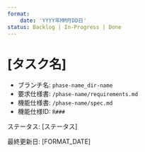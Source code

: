 ```yaml
---
format:
    date: 'YYYY年MM月DD日'
status: Backlog | In-Progress | Done
---
```



# [タスク名]

<!--
Example

- **phase-name**: phase-1, phase-2, ...
- **dir-name**: 001-feature-name, 002-feature-name, ...
-->

- ブランチ名: `phase-name_dir-name`
- 要求仕様書: `/phase-name/requirements.md`
- 機能仕様書: `/phase-name/spec.md`
- 機能仕様ID: `R###`

ステータス: [ステータス]

最終更新日: [FORMAT_DATE]
